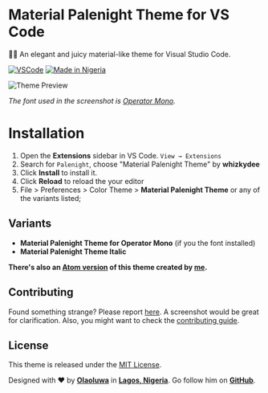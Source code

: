 # Material Palenight Theme for VS Code

🍹🎨 An elegant and juicy material-like theme for Visual Studio Code.

[![VSCode](https://img.shields.io/badge/vscode-v1.12%2B-373277.svg?style=flat-square)](https://code.visualstudio.com/updates/v1_12) [![Made in Nigeria](https://img.shields.io/badge/made%20in-nigeria-008751.svg?style=flat-square)](https://github.com/acekyd/made-in-nigeria)

![Theme Preview](https://i.imgur.com/n8WAwpU.png)

_The font used in the screenshot is [Operator Mono](https://www.typography.com/fonts/operator)._

# Installation

1. Open the **Extensions** sidebar in VS Code. `View → Extensions`
2. Search for `Palenight`, choose "Material Palenight Theme" by **whizkydee**
3. Click **Install** to install it.
4. Click **Reload** to reload the your editor
5. File > Preferences > Color Theme > **Material Palenight Theme** or any of the variants listed;

## Variants
* **Material Palenight Theme for Operator Mono** (if you the font installed)
* **Material Palenight Theme Italic**

**There's also an [Atom version](https://atom.io/themes/material-palenight-syntax) of this theme created by [me](https://twitter.com/mrolaolu).**

## Contributing
Found something strange? Please report [here](https://github.com/whizkydee/vscode-material-palenight-theme/issues). A screenshot would be great for clarification. Also, you might want to check the [contributing guide](https://github.com/whizkydee/vscode-material-palenight-theme/blob/master/CONTRIBUTING.md).

## License
This theme is released under the [MIT License](https://github.com/whizkydee/vscode-material-palenight-theme/blob/master/LICENSE.md).

Designed with ❤️ by **[Olaoluwa](https://twitter.com/mrolaolu)** in **[Lagos, Nigeria](https://www.google.com.ng/maps/place/Lagos)**. Go follow him on **[GitHub](https://github.com/whizkydee)**.
